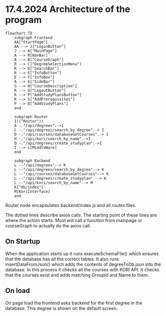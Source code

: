 # 17.4.2024 Architecture of the program
```mermaid
flowchart TD
    subgraph Frontend
    AA["StartPage"]
    AA --> J["LoginButton"]
    J --> A["MainPage"]
    A --> R[NavBar]
    A --> B["CourseGraph"]
    R --> C["DegreeSelectionMenu"]
    R --> D["SearchBar"]
    R --> E["InfoButton"]
    E --> F["InfoBox"]
    A --> G["SideBar"]
    G --> H["CourseDescription"]
    R --> O["LogoutButton"]
    R --> P["AddStudyPlansButton"]
    R --> S["AddPrerequisites"]
    P --> Q["AddStudyPlans"]
    end

    subgraph Router
    I(("Router"))
    A -."/api/degrees".->I
    C -."/api/degrees/search_by_degree".-> I
    D -."/api/courses/databaseGetCourses".-> I
    H -."/api/kori/search_by_name".->I
    Q -."/api/degrees/create_studyplan".->I
    I --> L[MiddleWare]
    end

    subgraph Backend
    L --"/api/degrees"--> K
    L --"/api/degrees/search_by_degree"--> K
    L --"/api/courses/databaseGetCourses"--> K
    L --"/api/degrees/create_studyplan" --> K
    L --"/api/kori/search_by_name"--> M
    K["db/index"]
    M[KoriInterface]
    end
```
Router node encapsulates backend/index.js and all routes files.

The dotted lines describe axios calls. The starting point of these lines are where the action starts. Most will call a function from mainpage or courseGraph to actually do the axios call.

## On Startup
When the application starts up it runs executeSchemaFile() which ensures that the database has all the correct tables. It also runs insertDataFromJson() which adds the contents of degreeToDb.json into the database. In this process it checks all the courses with KORI API. It checks that the courses exist and adds matching GroupId and Name to them.

## On load
On page load the frontend asks backend for the first degree in the database. This degree is shown on the default screen.
